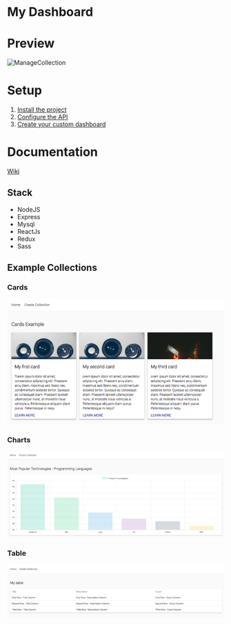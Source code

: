 # My Dashboard

# Preview
![ManageCollection](docs/images/preview.gif)


# Setup
1. [Install the project](https://github.com/MaartenGDev/mydashboard/wiki/Installation)
2. [Configure the API](https://github.com/MaartenGDev/mydashboard/wiki/API-Setup)
3. [Create your custom dashboard](https://github.com/MaartenGDev/mydashboard/wiki/Basic-Setup)


# Documentation
[Wiki](https://github.com/MaartenGDev/mydashboard/wiki)

## Stack
- NodeJS
- Express
- Mysql
- ReactJs
- Redux
- Sass

## Example Collections

### Cards
![Card Collection](./docs/images/collections/card.png)

### Charts
![Card Collection](./docs/images/collections/chart.png)

### Table
![Card Collection](./docs/images/collections/table.png)



